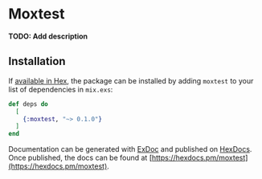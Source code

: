 # Moxtest

**TODO: Add description**

## Installation

If [available in Hex](https://hex.pm/docs/publish), the package can be installed
by adding `moxtest` to your list of dependencies in `mix.exs`:

```elixir
def deps do
  [
    {:moxtest, "~> 0.1.0"}
  ]
end
```

Documentation can be generated with [ExDoc](https://github.com/elixir-lang/ex_doc)
and published on [HexDocs](https://hexdocs.pm). Once published, the docs can
be found at [https://hexdocs.pm/moxtest](https://hexdocs.pm/moxtest).


